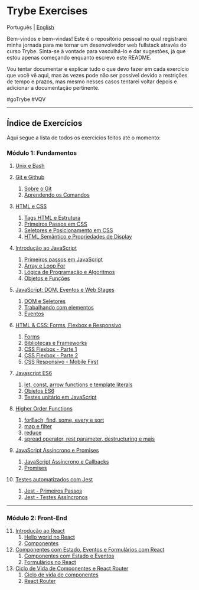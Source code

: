 # Trybe Exercises

Português | [English](./README_en.md)

Bem-vindos e bem-vindas! Este é o repositório pessoal no qual registrarei minha jornada para
me tornar um desenvolvedor web fullstack através do curso Trybe. Sinta-se à vontade para 
vasculhá-lo e dar sugestões, já que estou apenas começando enquanto escrevo este README.

Vou tentar documentar e explicar tudo o que devo fazer em cada exercício que você vê aqui, 
mas às vezes pode não ser possível devido a restrições de tempo e prazos, mas mesmo nesses
casos tentarei voltar depois e adicionar a documentação pertinente.

#goTrybe #VQV

---

## Índice de Exercícios

Aqui segue a lista de todos os exercícios feitos até o momento:

### Módulo 1: Fundamentos

 1. [Unix e Bash](./1.%20Unix%20and%20Bash)
 
 2. [Git e Github](./2.%20Git%20and%20Github)
 	1. [Sobre o Git](./2.%20Git%20and%20Github/2.1.%20About%20Git/)
	2. [Aprendendo os Comandos](./2.%20Git%20and%20Github/2.2.%20Learning%20the%20Commands/)
	 	 
 3. [HTML e CSS](./3.%20HTML%20and%20CSS)
	1. [Tags HTML e Estrutura](./3.%20HTML%20and%20CSS/3.1.%20HTML%20Tags%20and%20Structure/)
	2. [Primeiros Passos em CSS](./3.%20HTML%20and%20CSS/3.2.%20CSS%20First%20Steps/)
	3. [Seletores e Posicionamento em CSS](./3.%20HTML%20and%20CSS/3.3.%20CSS%20Selectors%20and%20Positioning)
	4. [HTML Semântico e Propriedades de Display](./3.%20HTML%20and%20CSS/3.4.%20Semantic%20HTML%20and%20Display%20Property)

 4. [Introdução ao JavaScript](./4.%20Introduction%20to%20JavaScript)
	1. [Primeiros passos em JavaScript](./4.%20Introduction%20to%20JavaScript/4.1.%20JS%20First%20Steps)
	2. [Array e Loop For](./4.%20Introduction%20to%20JavaScript/4.2.%20Array%20and%20For%20Loop)
	3. [Lógica de Programação e Algoritmos](./4.%20Introduction%20to%20JavaScript/4.3.%20Programming%20Logic%20and%20Algorithms)
	4. [Objetos e Funções](./4.%20Introduction%20to%20JavaScript/4.4.%20Objects%20and%20Functions)

 5. [JavaScript: DOM, Eventos e Web Stages](./5.%20JavaScript_%20DOM,%20Events%20and%20Web%20Stages)
	1. [DOM e Seletores](./5.%20JavaScript_%20DOM,%20Events%20and%20Web%20Stages/5.1.%20DOM%20and%20Selectors)
	2. [Trabalhando com elementos](./5.%20JavaScript_%20DOM,%20Events%20and%20Web%20Stages/5.2.%20Working%20with%20elements)
	3. [Eventos](./5.%20JavaScript_%20DOM,%20Events%20and%20Web%20Stages/5.3.%20Events)

 6. [HTML & CSS: Forms, Flexbox e Responsivo](./6.%20HTML%20and%20CSS_%20Forms,%20Flexbox%20and%20Responsiveness)
	1. [Forms](./6.%20HTML%20and%20CSS_%20Forms,%20Flexbox%20and%20Responsiveness/6.1.%20Forms)
	2. [Bibliotecas e Frameworks](./6.%20HTML%20and%20CSS_%20Forms,%20Flexbox%20and%20Responsiveness/6.2.%20Libraries%20and%20Frameworks)
	3. [CSS Flexbox - Parte 1](./6.%20HTML%20and%20CSS_%20Forms,%20Flexbox%20and%20Responsiveness/6.3.%20CSS%20Flexbox%20-%20Part%201)
	4. [CSS Flexbox - Parte 2](./6.%20HTML%20and%20CSS_%20Forms,%20Flexbox%20and%20Responsiveness/6.4.%20CSS%20Flexbox%20-%20Part%202)
	5. [CSS Responsivo - Mobile First](./6.%20HTML%20and%20CSS_%20Forms,%20Flexbox%20and%20Responsiveness/6.5.%20Mobile%20First%20and%20Responsive%20Design)

 7. [Javascript ES6](./7.%20JavaScript_%20ES6)
	1. [let, const, arrow functions e template literals](./7.%20JavaScript_%20ES6/7.1.%20Let,%20Const,%20Arrow%20Functions%20and%20Template%20Literals)
	2. [Objetos ES6](./7.%20JavaScript_%20ES6/7.2.%20ES6%20Objects)
	3. [Testes unitário em JavaScript](./7.%20JavaScript_%20ES6/7.3.%20Unitary%20Tests%20in%20JS)

8. [Higher Order Functions](./8.%20Higher%20Order%20Functions)
	1. [forEach, find, some, every e sort](./8.%20Higher%20Order%20Functions/8.1.%20forEach,%20find,%20some,%20every,%20sort)
	2. [map e filter](./8.%20Higher%20Order%20Functions/8.2.%20map,%20filter)
	3. [reduce](./8.%20Higher%20Order%20Functions/8.3.%20reduce)
	4. [spread operator, rest parameter, destructuring e mais](./8.%20Higher%20Order%20Functions/8.4.%20spread%20operator,%20rest%20parameter,%20destructuring%20and%20more)

9. [JavaScript Assíncrono e Promises](./9.%20Asynchronous%20JS%20and%20Promises)
	1. [JavaScript Assíncrono e Callbacks](./9.%20Asynchronous%20JS%20and%20Promises/9.1.%20Asynchronous%20JS%20and%20Callbacks)
	2. [Promises](./9.%20Asynchronous%20JS%20and%20Promises/9.2.%20Promises)

10. [Testes automatizados com Jest](./10.%20Automated%20Tests%20with%20JEST)
	1. [Jest - Primeiros Passos](./10.%20Automated%20Tests%20with%20JEST/10.1%20Jest%20-%20First%20Steps)
	2. [Jest - Testes Assíncronos](./10.%20Automated%20Tests%20with%20JEST/10.2.%20Jest%20-%20Asynchronous%20tests)

---

### Módulo 2: Front-End

11. [Introdução ao React]()
	1. [Hello world no React]()
	2. [Componentes]()
12. [Componentes com Estado, Eventos e Formulários com React]()
	1. [Componentes com Estado e Eventos]()
	2. [Formulários no React]()
12. [Ciclo de Vida de Componentes e React Router]()
	1. [Ciclo de vida de componentes]()
	2. [React Router]()